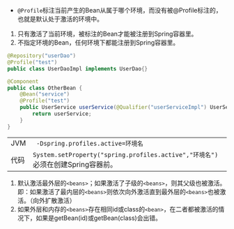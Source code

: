 - <code>@Profile</code>标注当前产生的Bean从属于哪个环境，而没有被@Profile标注的，也就是默认处于激活的环境中。

1. 只有激活了当前环境，被标注的Bean才能被注册到Spring容器里。
2. 不指定环境的Bean，任何环境下都能注册到Spring容器里。

```java
@Repository("userDao")
@Profile("test")
public class UserDaoImpl implements UserDao{}

@Component
public class OtherBean {
    @Bean("service")
    @Profile("test")
    public UserService userService(@Qualifier("userServiceImpl") UserService userService) {
        return userService;
    }
}
```

<table>
	<tbody>
		<tr>
			<td width="10%">JVM</td>
			<td width="90%">
				<code> -Dspring.profiles.active=环境名</code>
			</td>
		</tr>
		<tr>
			<td>代码</td>
			<td>
				<code>System.setProperty(&quot;spring.profiles.active&quot;,&quot;环境名&quot;)</code>
				<br />必须在创建Spring容器前。
			</td>
		</tr>
	</tbody>
</table>

1. 默认激活最外层的`<beans>`；如果激活了子级的`<beans>`，则其父级也被激活。即：如果激活了最内层的`<beans>`则依次向外激活直到最外层的`<beans>`也被激活。（向外扩散激活）
2. 如果外层和内存的`<beans>`存在相同id或class的`<bean>`，在二者都被激活的情况下，如果是getBean(id)或getBean(class)会出错。

